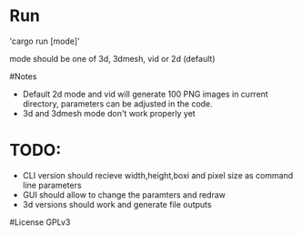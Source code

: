 # Run
'cargo run [mode]'

mode should be one of 3d, 3dmesh, vid or 2d (default)

#Notes
* Default 2d mode and vid will generate 100 PNG images in current directory, parameters can be adjusted in the code.
* 3d and 3dmesh mode don't work properly yet

# TODO:
- CLI version should recieve width,height,boxi and pixel size as command line parameters
- GUI should allow to change the paramters and redraw
- 3d versions should work and generate file outputs

#License
GPLv3
